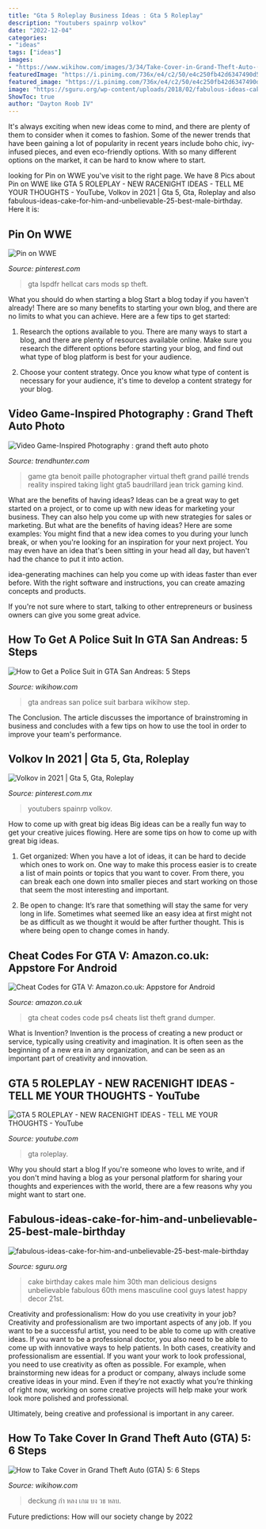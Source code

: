 ```yaml
---
title: "Gta 5 Roleplay Business Ideas : Gta 5 Roleplay"
description: "Youtubers spainrp volkov"
date: "2022-12-04"
categories:
- "ideas"
tags: ["ideas"]
images:
- "https://www.wikihow.com/images/3/34/Take-Cover-in-Grand-Theft-Auto-(GTA)-5-Step-6-Version-3.jpg"
featuredImage: "https://i.pinimg.com/736x/e4/c2/50/e4c250fb42d6347490d5ea06ff0b207a.jpg"
featured_image: "https://i.pinimg.com/736x/e4/c2/50/e4c250fb42d6347490d5ea06ff0b207a.jpg"
image: "https://sguru.org/wp-content/uploads/2018/02/fabulous-ideas-cake-for-him-and-unbelievable-25-best-male-birthday-cakes-ideas-on-pinterest-delicious-cakes.jpg"
ShowToc: true
author: "Dayton Roob IV"
---
```



It's always exciting when new ideas come to mind, and there are plenty of them to consider when it comes to fashion. Some of the newer trends that have been gaining a lot of popularity in recent years include boho chic, ivy-infused pieces, and even eco-friendly options. With so many different options on the market, it can be hard to know where to start.

	

		
looking for Pin on WWE you've visit to the right page. We have 8 Pics about Pin on WWE like GTA 5 ROLEPLAY - NEW RACENIGHT IDEAS - TELL ME YOUR THOUGHTS - YouTube, Volkov in 2021 | Gta 5, Gta, Roleplay and also fabulous-ideas-cake-for-him-and-unbelievable-25-best-male-birthday. Here it is:
		
    
## Pin On WWE

<img loading=lazy src="https://i.pinimg.com/736x/1d/74/f9/1d74f9c246fce84921347425fb5f4215--gta--auto.jpg" onerror="this.onerror=null;this.src='https://tse1.mm.bing.net/th?id=OIP.kxLdWpCBVdXy_xxm15BwhwHaEK&amp;pid=15.1';" alt="Pin on WWE">

_Source: pinterest.com_

>gta lspdfr hellcat cars mods sp theft. 

	

What you should do when starting a blog
Start a blog today if you haven't already! There are so many benefits to starting your own blog, and there are no limits to what you can achieve. Here are a few tips to get started:
1. Research the options available to you. There are many ways to start a blog, and there are plenty of resources available online. Make sure you research the different options before starting your blog, and find out what type of blog platform is best for your audience.

2. Choose your content strategy. Once you know what type of content is necessary for your audience, it's time to develop a content strategy for your blog.

    
## Video Game-Inspired Photography : Grand Theft Auto Photo

<img loading=lazy src="https://cdn.trendhunterstatic.com/thumbs/grand-theft-auto-photo.jpeg" onerror="this.onerror=null;this.src='https://tse2.mm.bing.net/th?id=OIP.O3Kr0lMO6lH4VDjhlaW0_QHaE8&amp;pid=15.1';" alt="Video Game-Inspired Photography : grand theft auto photo">

_Source: trendhunter.com_

>game gta benoit paille photographer virtual theft grand paillé trends reality inspired taking light gta5 baudrillard jean trick gaming kind. 

	

What are the benefits of having ideas?
Ideas can be a great way to get started on a project, or to come up with new ideas for marketing your business. They can also help you come up with new strategies for sales or marketing. But what are the benefits of having ideas? Here are some examples: 
You might find that a new idea comes to you during your lunch break, or when you're looking for an inspiration for your next project. You may even have an idea that's been sitting in your head all day, but haven't had the chance to put it into action. 

idea-generating machines can help you come up with ideas faster than ever before. With the right software and instructions, you can create amazing concepts and products. 

If you're not sure where to start, talking to other entrepreneurs or business owners can give you some great advice.

    
## How To Get A Police Suit In GTA San Andreas: 5 Steps

<img loading=lazy src="https://www.wikihow.com/images/5/5c/Get-a-Police-Suit-in-GTA-San-Andreas-Step-5.jpg" onerror="this.onerror=null;this.src='https://tse2.mm.bing.net/th?id=OIP.bOZu_SI0ot8zDPdT6NrORwHaFj&amp;pid=15.1';" alt="How to Get a Police Suit in GTA San Andreas: 5 Steps">

_Source: wikihow.com_

>gta andreas san police suit barbara wikihow step. 

	

The Conclusion.
The article discusses the importance of brainstroming in business and concludes with a few tips on how to use the tool in order to improve your team's performance.

    
## Volkov In 2021 | Gta 5, Gta, Roleplay

<img loading=lazy src="https://i.pinimg.com/736x/e4/c2/50/e4c250fb42d6347490d5ea06ff0b207a.jpg" onerror="this.onerror=null;this.src='https://tse4.mm.bing.net/th?id=OIP.c9WLjTQ1hCMFJMrd3-uvDQHaL6&amp;pid=15.1';" alt="Volkov in 2021 | Gta 5, Gta, Roleplay">

_Source: pinterest.com.mx_

>youtubers spainrp volkov. 

	

How to come up with great big ideas
Big ideas can be a really fun way to get your creative juices flowing. Here are some tips on how to come up with great big ideas. 
1. Get organized: When you have a lot of ideas, it can be hard to decide which ones to work on. One way to make this process easier is to create a list of main points or topics that you want to cover. From there, you can break each one down into smaller pieces and start working on those that seem the most interesting and important. 

2. Be open to change: It’s rare that something will stay the same for very long in life. Sometimes what seemed like an easy idea at first might not be as difficult as we thought it would be after further thought. This is where being open to change comes in handy.

    
## Cheat Codes For GTA V: Amazon.co.uk: Appstore For Android

<img loading=lazy src="https://images-eu.ssl-images-amazon.com/images/I/61LQuAjWTsL.png" onerror="this.onerror=null;this.src='https://tse1.mm.bing.net/th?id=OIP.dE7yM-M-XcrOrs87WIhf7gHaMW&amp;pid=15.1';" alt="Cheat Codes for GTA V: Amazon.co.uk: Appstore for Android">

_Source: amazon.co.uk_

>gta cheat codes code ps4 cheats list theft grand dumper. 

	

What is Invention?
Invention is the process of creating a new product or service, typically using creativity and imagination. It is often seen as the beginning of a new era in any organization, and can be seen as an important part of creativity and innovation.

    
## GTA 5 ROLEPLAY - NEW RACENIGHT IDEAS - TELL ME YOUR THOUGHTS - YouTube

<img loading=lazy src="https://i.ytimg.com/vi/PaPk4AQOPHI/maxresdefault.jpg" onerror="this.onerror=null;this.src='https://tse2.mm.bing.net/th?id=OIP.6zEwg7fU5ndnFDgrNrkipwHaEK&amp;pid=15.1';" alt="GTA 5 ROLEPLAY - NEW RACENIGHT IDEAS - TELL ME YOUR THOUGHTS - YouTube">

_Source: youtube.com_

>gta roleplay. 

	

Why you should start a blog
If you're someone who loves to write, and if you don't mind having a blog as your personal platform for sharing your thoughts and experiences with the world, there are a few reasons why you might want to start one.

    
## Fabulous-ideas-cake-for-him-and-unbelievable-25-best-male-birthday

<img loading=lazy src="https://sguru.org/wp-content/uploads/2018/02/fabulous-ideas-cake-for-him-and-unbelievable-25-best-male-birthday-cakes-ideas-on-pinterest-delicious-cakes.jpg" onerror="this.onerror=null;this.src='https://tse2.mm.bing.net/th?id=OIP.cc4dVR1mE-qyEoq28U4frAHaNK&amp;pid=15.1';" alt="fabulous-ideas-cake-for-him-and-unbelievable-25-best-male-birthday">

_Source: sguru.org_

>cake birthday cakes male him 30th man delicious designs unbelievable fabulous 60th mens masculine cool guys latest happy decor 21st. 

	

Creativity and professionalism: How do you use creativity in your job?
Creativity and professionalism are two important aspects of any job. If you want to be a successful artist, you need to be able to come up with creative ideas. If you want to be a professional doctor, you also need to be able to come up with innovative ways to help patients. In both cases, creativity and professionalism are essential.
If you want your work to look professional, you need to use creativity as often as possible. For example, when brainstorming new ideas for a product or company, always include some creative ideas in your mind. Even if they’re not exactly what you’re thinking of right now, working on some creative projects will help make your work look more polished and professional.

Ultimately, being creative and professional is important in any career.

    
## How To Take Cover In Grand Theft Auto (GTA) 5: 6 Steps

<img loading=lazy src="https://www.wikihow.com/images/3/34/Take-Cover-in-Grand-Theft-Auto-(GTA)-5-Step-6-Version-3.jpg" onerror="this.onerror=null;this.src='https://tse1.mm.bing.net/th?id=OIP.R1I5_SF-KE2eDQhdY5yZFQHaFj&amp;pid=15.1';" alt="How to Take Cover in Grand Theft Auto (GTA) 5: 6 Steps">

_Source: wikihow.com_

>deckung กำ หลง เกม บง วธ หลบ. 

	

Future predictions: How will our society change by 2022
 


